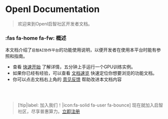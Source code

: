 # OpenI Documentation

> 欢迎来到OpenI启智社区开发者文档。

### :fas fa-home fa-fw: 概述

本文档介绍了`启智AI协作平台`的功能使用说明，以便开发者在使用本平台时能有参照和指南。

- 查看 [快速开始](quickstart/quickstartGPU.md) 了解详情，五分钟上手运行一个GPU训练实例。
- 如果你已经有经验，可以查看 [文档速览](quickstart/quickmenu.md) 快速定位你想要浏览的功能文档。
- 你可以点击文档右上角的 [意见反馈](https://git.openi.org.cn/chenzh/opendoc/issues/new) 帮助改进本文档内容
<br>

<br>

> [!tip|label: 加入我们！|icon:fa-solid fa-user fa-bounce]
> 现在就加入启智社区，尽享普惠算力。[立即注册](https://git.openi.org.cn/user/sign_up)

